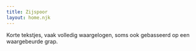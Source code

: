 ```yaml
---
title: Zijspoor
layout: home.njk
---
```

<p class="text-center">Korte tekstjes, vaak volledig waargelogen, soms ook gebasseerd op een waargebeurde grap.</p>